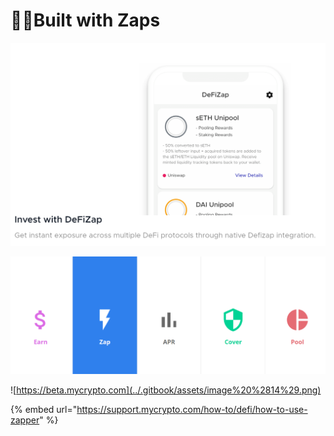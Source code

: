 # 👨‍🌾Built with Zaps

![FrontierWallet.com](../.gitbook/assets/chrome_qbwblrppv3.png)

![yearn.finance](../.gitbook/assets/chrome_ecaxfmbueb.png)

![https://beta.mycrypto.com](../.gitbook/assets/image%20%2814%29.png)

{% embed url="https://support.mycrypto.com/how-to/defi/how-to-use-zapper" %}

